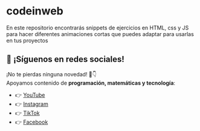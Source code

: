 # codeinweb
En este repositorio encontrarás snippets de ejercicios en HTML, css y JS para hacer diferentes animaciones cortas que puedes adaptar para usarlas en tus proyectos

## 📲 ¡Síguenos en redes sociales!

¡No te pierdas ninguna novedad! 👋👇  
Apoyamos contenido de **programación, matemáticas y tecnología**:

- 👉 [YouTube](https://youtube.com/@codeandmath1?si=Ihy8jZGugtfnNCtq)  
- 👉 [Instagram](https://www.instagram.com/code.and.math)  
- 👉 [TikTok](https://www.tiktok.com/@code.and.math)  
- 👉 [Facebook](https://www.facebook.com/share/1CQUUczvL3/?mibextid=wwXIfr)

